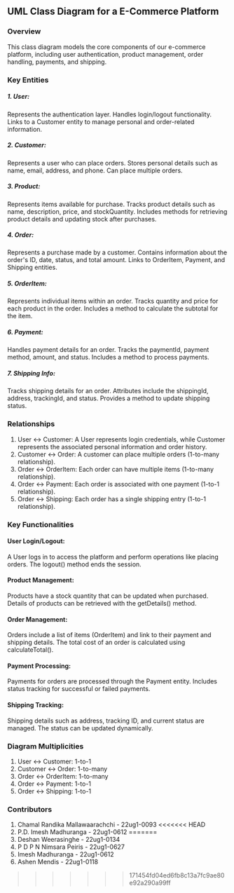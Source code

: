## UML Class Diagram for a E-Commerce Platform

### Overview

This class diagram models the core components of our e-commerce platform, including user authentication, product management, order handling, payments, and shipping.

### Key Entities

##### 1. User:

Represents the authentication layer.
Handles login/logout functionality.
Links to a Customer entity to manage personal and order-related information.

##### 2. Customer:

Represents a user who can place orders.
Stores personal details such as name, email, address, and phone.
Can place multiple orders.

##### 3. Product:

Represents items available for purchase.
Tracks product details such as name, description, price, and stockQuantity.
Includes methods for retrieving product details and updating stock after purchases.

##### 4. Order:

Represents a purchase made by a customer.
Contains information about the order's ID, date, status, and total amount.
Links to OrderItem, Payment, and Shipping entities.

##### 5. OrderItem:

Represents individual items within an order.
Tracks quantity and price for each product in the order.
Includes a method to calculate the subtotal for the item.

##### 6. Payment:

Handles payment details for an order.
Tracks the paymentId, payment method, amount, and status.
Includes a method to process payments.

##### 7. Shipping Info:

Tracks shipping details for an order.
Attributes include the shippingId, address, trackingId, and status.
Provides a method to update shipping status.

### Relationships

1. User ↔ Customer: A User represents login credentials, while Customer represents the associated personal information and order history.
2. Customer ↔ Order: A customer can place multiple orders (1-to-many relationship).
3. Order ↔ OrderItem: Each order can have multiple items (1-to-many relationship).
4. Order ↔ Payment: Each order is associated with one payment (1-to-1 relationship).
5. Order ↔ Shipping: Each order has a single shipping entry (1-to-1 relationship).

### Key Functionalities

#### User Login/Logout:

A User logs in to access the platform and perform operations like placing orders.
The logout() method ends the session.

#### Product Management:

Products have a stock quantity that can be updated when purchased.
Details of products can be retrieved with the getDetails() method.

#### Order Management:

Orders include a list of items (OrderItem) and link to their payment and shipping details.
The total cost of an order is calculated using calculateTotal().

#### Payment Processing:

Payments for orders are processed through the Payment entity.
Includes status tracking for successful or failed payments.

#### Shipping Tracking:

Shipping details such as address, tracking ID, and current status are managed.
The status can be updated dynamically.

### Diagram Multiplicities

1. User ↔ Customer: 1-to-1
2. Customer ↔ Order: 1-to-many
3. Order ↔ OrderItem: 1-to-many
4. Order ↔ Payment: 1-to-1
5. Order ↔ Shipping: 1-to-1

### Contributors

1. Chamal Randika Mallawaarachchi - 22ug1-0093
<<<<<<< HEAD
2. P.D. Imesh Madhuranga - 22ug1-0612
=======
2. Deshan Weerasinghe             - 22ug1-0134
3. P D P N Nimsara Peiris         - 22ug1-0627
4. Imesh Madhuranga               - 22ug1-0612
5. Ashen Mendis                   - 22ug1-0118
>>>>>>> 171454fd04ed6fb8c13a7fc9ae80e92a290a99ff
